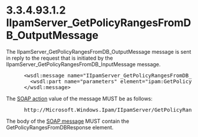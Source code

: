 <html dir="LTR" xmlns:mshelp="http://msdn.microsoft.com/mshelp" xmlns:ddue="http://ddue.schemas.microsoft.com/authoring/2003/5" xmlns:xlink="http://www.w3.org/1999/xlink" xmlns:tool="http://www.microsoft.com/tooltip">
 <body>
 <div id="header">
 <h1 class="heading">3.3.4.93.1.2 IIpamServer_GetPolicyRangesFromDB_OutputMessage</h1>
 </div>
 <div id="mainSection">
 <div id="mainBody">
 <div id="allHistory" class="saveHistory"></div>
 <div id="sectionSection0" class="section" name="collapseableSection">
 

<p>The IIpamServer_GetPolicyRangesFromDB_OutputMessage message
is sent in reply to the request that is initiated by the
IIpamServer_GetPolicyRangesFromDB_InputMessage message.</p>

<dl>
<dd>
<div><pre> &lt;wsdl:message name=&quot;IIpamServer_GetPolicyRangesFromDB_OutputMessage&quot;&gt;
   &lt;wsdl:part name=&quot;parameters&quot; element=&quot;ipam:GetPolicyRangesFromDBResponse&quot; /&gt;
 &lt;/wsdl:message&gt;
</pre></div>
</dd></dl>

<p>The <a href="21b4a631-8f28-420f-822f-c5f879d5046e.md#gt_c1358651-96c1-4ce0-8e1f-b0b7a94145e3">SOAP
action</a> value of the message MUST be as follows:</p>

<dl>
<dd>
<div><pre> http://Microsoft.Windows.Ipam/IIpamServer/GetPolicyRangesFromDBResponse
</pre></div>
</dd></dl>

<p>The body of the <a href="21b4a631-8f28-420f-822f-c5f879d5046e.md#gt_96185df3-4677-478c-b239-f72fcf514c59">SOAP message</a> MUST contain
the GetPolicyRangesFromDBResponse element.</p>


 </div>
 </div>
 </div>
 </body>
</html>